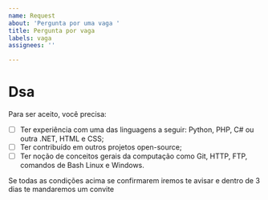 ```yaml
---
name: Request
about: 'Pergunta por uma vaga '
title: Pergunta por vaga
labels: vaga
assignees: ''

---
```


# Dsa

Para ser aceito, você precisa:

- [ ] Ter experiência com uma das linguagens a seguir: Python, PHP, C# ou outra .NET, HTML e CSS;
- [ ] Ter contribuído em outros projetos open-source;
- [ ] Ter noção de conceitos gerais da computação como Git, HTTP, FTP, comandos de Bash Linux e Windows.

Se todas as condições acima se confirmarem iremos te avisar e dentro de 3 dias te mandaremos um convite
